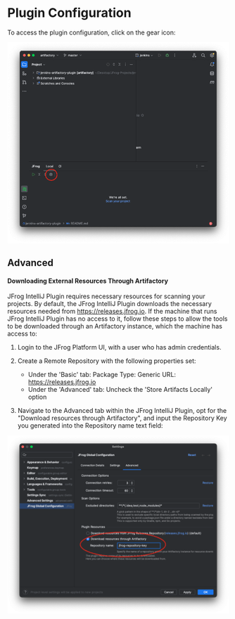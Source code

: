 # Plugin Configuration

To access the plugin configuration, click on the gear icon:


![setting-button](../../.gitbook/assets/intellij/settingButton.png)

## Advanced

#### Downloading External Resources Through Artifactory

JFrog IntelliJ Plugin requires necessary resources for scanning your projects.
By default, the JFrog IntelliJ Plugin downloads the necessary resources needed from https://releases.jfrog.io. If the machine that runs JFrog IntelliJ Plugin has no access to it, follow these steps to allow the tools to be downloaded through an Artifactory instance, which the machine has access to:

1. Login to the JFrog Platform UI, with a user who has admin credentials.

2. Create a Remote Repository with the following properties set:
    - Under the 'Basic' tab:
        Package Type: Generic
        URL: https://releases.jfrog.io
    - Under the 'Advanced' tab:
        Uncheck the 'Store Artifacts Locally' option
3. Navigate to the Advanced tab within the JFrog IntelliJ Plugin, opt for the "Download resources through Artifactory", and input the Repository Key you generated into the Repository name text field:

![externalResourcesThroughArtifactory](../../.gitbook/assets/intellij/externalResourcesThroughArtifactory.png)
